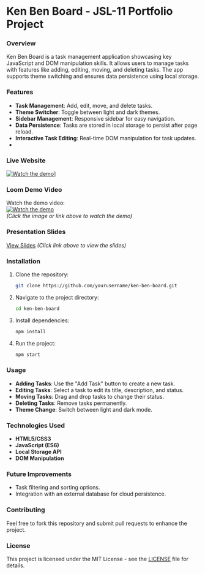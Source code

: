 # Ken Ben Board - JSL-11 Portfolio Project

### Overview
Ken Ben Board is a task management application showcasing key JavaScript and DOM manipulation skills. It allows users to manage tasks with features like adding, editing, moving, and deleting tasks. The app supports theme switching and ensures data persistence using local storage.

### Features
- **Task Management**: Add, edit, move, and delete tasks.
- **Theme Switcher**: Toggle between light and dark themes.
- **Sidebar Management**: Responsive sidebar for easy navigation.
- **Data Persistence**: Tasks are stored in local storage to persist after page reload.
- **Interactive Task Editing**: Real-time DOM manipulation for task updates.
- 
### Live Website 
[![Watch the demo]([https://user-images.githubusercontent.com/47064842/123811018-6b35db80-d8e3-11eb-9a6e-914f462ef7c2.png)](https://kanbanbaordrorydev.netlify.app/)] 

### Loom Demo Video
Watch the demo video:  
[![Watch the demo](https://user-images.githubusercontent.com/47064842/123811018-6b35db80-d8e3-11eb-9a6e-914f462ef7c2.png)](https://www.loom.com/share/85dddadb0ef14a3bbed5d14db53a46f2)  
*(Click the image or link above to watch the demo)*

### Presentation Slides
[View Slides](https://www.canva.com/design/DAGSfF80EGA/zlrVnXpXbeYgX63lCLzG-A/view?utm_content=DAGSfF80EGA&utm_campaign=designshare&utm_medium=link&utm_source=editor)
*(Click link above to view the slides)*


### Installation

1. Clone the repository:
    ```bash
    git clone https://github.com/yourusername/ken-ben-board.git
    ```
2. Navigate to the project directory:
    ```bash
    cd ken-ben-board
    ```
3. Install dependencies:
    ```bash
    npm install
    ```
4. Run the project:
    ```bash
    npm start
    ```

### Usage
- **Adding Tasks**: Use the "Add Task" button to create a new task.
- **Editing Tasks**: Select a task to edit its title, description, and status.
- **Moving Tasks**: Drag and drop tasks to change their status.
- **Deleting Tasks**: Remove tasks permanently.
- **Theme Change**: Switch between light and dark mode.

### Technologies Used
- **HTML5/CSS3**
- **JavaScript (ES6)**
- **Local Storage API**
- **DOM Manipulation**

### Future Improvements
- Task filtering and sorting options.
- Integration with an external database for cloud persistence.

### Contributing
Feel free to fork this repository and submit pull requests to enhance the project.

### License
This project is licensed under the MIT License - see the [LICENSE](LICENSE) file for details.
